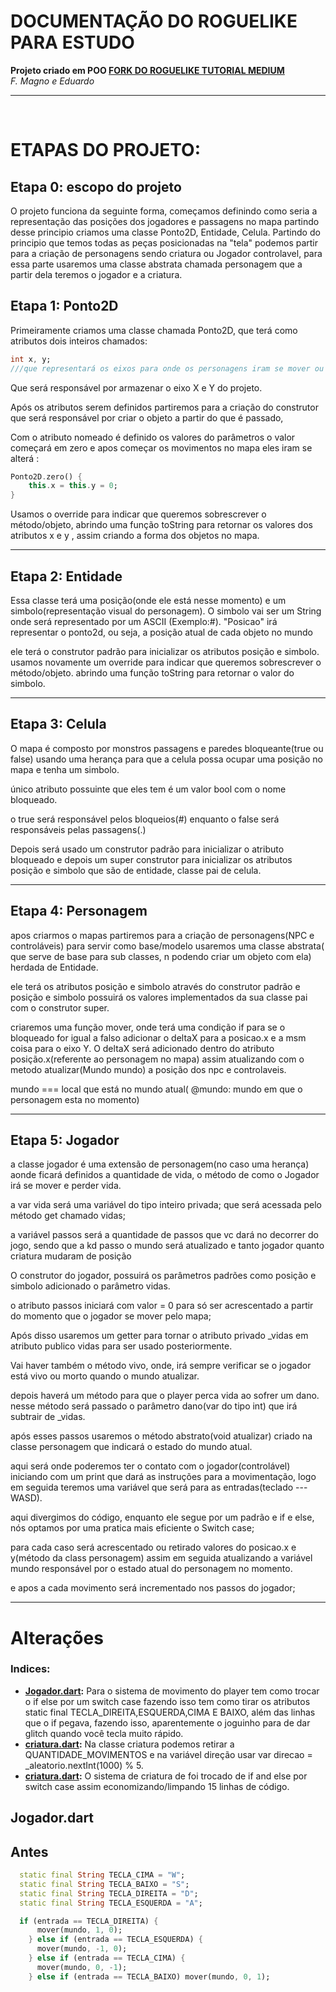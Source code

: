 # DOCUMENTAÇÃO DO ROGUELIKE PARA ESTUDO

<strong>Projeto criado em POO  <a text-decoration="none" href="https://github.com/kleberandrade/roguelike-dart">FORK DO ROGUELIKE TUTORIAL MEDIUM</a> </strong>
<br />
<cite>F. Magno e Eduardo</cite>

---
<br />
<h1>ETAPAS DO PROJETO:</h1>
<h2>Etapa 0: escopo do projeto</h2> 
<p>O projeto funciona da seguinte forma, começamos definindo como seria a representação das posições dos jogadores e passagens no mapa
partindo desse principio criamos uma classe Ponto2D, Entidade, Celula. Partindo do principio que temos todas as peças posicionadas na "tela"
podemos partir para a criação de personagens sendo criatura ou Jogador controlavel, para essa parte usaremos uma classe abstrata chamada personagem que a partir dela teremos o jogador e a criatura.
</p>

<h2>Etapa 1: Ponto2D</h2>
<p>Primeiramente criamos uma classe chamada Ponto2D, que terá como atributos dois inteiros chamados:

```dart
int x, y;
///que representará os eixos para onde os personagens iram se mover ou iram estar
```
Que será responsável por armazenar o eixo X e Y do projeto.
</p>
<p> Após os atributos serem definidos partiremos para a criação do construtor que será responsável por criar o objeto a partir do que é passado,

Com o atributo nomeado é definido os valores do parâmetros o valor começará em zero e apos começar os movimentos no mapa eles iram se alterá :

```dart 
Ponto2D.zero() {
    this.x = this.y = 0;
}

```
</p>

<p>Usamos o override para indicar que queremos sobrescrever o método/objeto, abrindo uma função toString para retornar os valores dos atributos x e y , assim criando a forma dos objetos no mapa.</p>

---

<h2>Etapa 2: Entidade</h2>

<p>Essa classe terá uma posição(onde ele está nesse momento) e um simbolo(representação visual do personagem).
O simbolo vai ser um String onde será representado por um ASCII (Exemplo:#).
"Posicao" irá representar o ponto2d, ou seja, a posição atual de cada objeto no mundo

ele terá o construtor padrão para inicializar os atributos posição e simbolo.
usamos novamente um override para indicar que queremos sobrescrever o método/objeto.
abrindo uma função toString para retornar o valor do simbolo.
</p>

---

<h2>Etapa 3: Celula</h2>

<p>
O mapa é composto por monstros passagens e paredes bloqueante(true ou false) usando uma herança para que a celula possa ocupar uma posição no mapa e tenha um simbolo.	

único atributo possuinte que eles tem é um valor bool com o nome bloqueado.

o true será responsável pelos bloqueios(#) enquanto o false será responsáveis pelas passagens(.)

Depois será usado um construtor padrão para inicializar o atributo bloqueado e depois um super construtor para inicializar os atributos posição e simbolo que são de entidade, classe pai de celula.
</p>

---

<h2>Etapa 4: Personagem</h2>
<p>
apos criarmos o mapas partiremos para a criação de personagens(NPC e controláveis) para servir como base/modelo usaremos uma classe abstrata( que serve de base para sub classes, n podendo criar um objeto com ela) herdada de Entidade.

ele terá os atributos posição e simbolo através do construtor padrão e posição e simbolo possuirá os valores implementados da sua classe pai com o construtor super.
									
criaremos uma função mover, onde terá uma condição if para se o bloqueado for igual a falso adicionar o deltaX para a posicao.x e a msm coisa para o eixo Y. O deltaX será adicionado dentro do atributo posição.x(referente ao personagem no mapa) assim atualizando com o metodo atualizar(Mundo mundo) a posição dos npc e controlaveis.
			
mundo === local que está no mundo atual( @mundo: mundo em que o personagem esta no momento)
</p>

---

<h2>Etapa 5: Jogador</h2>
<p>
a classe jogador é uma extensão de personagem(no caso uma herança)
aonde ficará definidos a quantidade de vida, o método de como o Jogador irá se mover e perder vida.

a var vida será uma variável do tipo inteiro privada; que será acessada pelo método get chamado vidas;

a variável passos será a quantidade de passos que vc dará no decorrer do jogo, sendo que a kd passo o mundo será atualizado e tanto jogador quanto criatura mudaram de posição

O construtor do jogador, possuirá os parâmetros padrões como posição e simbolo adicionado o parâmetro vidas.

o atributo passos iniciará com valor = 0 para só ser acrescentado a partir do momento que o jogador se mover pelo mapa;

Após disso usaremos um getter para tornar o atributo privado _vidas em atributo publico vidas para ser usado posteriormente.

Vai haver também o método vivo, onde, irá sempre verificar se o jogador está vivo ou morto quando o mundo atualizar.

depois haverá um método para que o player perca vida ao sofrer um dano. nesse método será passado o parâmetro dano(var do tipo int)
que irá subtrair de _vidas.

após esses passos usaremos o método abstrato(void atualizar) criado na classe personagem que indicará o estado do mundo atual.

aqui será onde poderemos ter o contato com o jogador(controlável) iniciando com um print que dará as instruções para a movimentação, logo em seguida teremos uma variável que será para as entradas(teclado --- WASD).

aqui divergimos do código, enquanto ele segue por um padrão e if e else, nós optamos por uma pratica mais eficiente o Switch case;

para cada caso será acrescentado ou retirado valores do posicao.x e y(método da class personagem) assim em seguida atualizando a variável mundo responsável por o estado atual do personagem no momento.

e apos a cada movimento será incrementado nos passos do jogador;

</p>





-----
# Alterações

<h3>Indices:</h3>

* <strong><a href="#jogador">Jogador.dart</a>:</strong> 
Para o sistema de movimento do player tem como trocar o if else por um switch case fazendo isso tem como tirar os atributos static final TECLA_DIREITA,ESQUERDA,CIMA E BAIXO, além das linhas que o if pegava, fazendo isso, aparentemente o joguinho para de dar glitch quando você tecla muito rápido.
* <strong><a href="#criatura">criatura.dart</a>:</strong> Na classe criatura podemos retirar a QUANTIDADE_MOVIMENTOS e na variável direção usar var direcao = _aleatorio.nextInt(1000) % 5.
* <strong><a href="#criatura">criatura.dart</a>:</strong> O sistema de criatura de foi trocado de if and else por switch case assim economizando/limpando 15 linhas de código.</li>	


<h2 id="jogador">Jogador.dart</h2>

<h2>Antes</h2>

```dart 
  static final String TECLA_CIMA = "W";
  static final String TECLA_BAIXO = "S";
  static final String TECLA_DIREITA = "D";
  static final String TECLA_ESQUERDA = "A";

  if (entrada == TECLA_DIREITA) {
      mover(mundo, 1, 0);
    } else if (entrada == TECLA_ESQUERDA) {
      mover(mundo, -1, 0);
    } else if (entrada == TECLA_CIMA) {
      mover(mundo, 0, -1);
    } else if (entrada == TECLA_BAIXO) mover(mundo, 0, 1);

```

